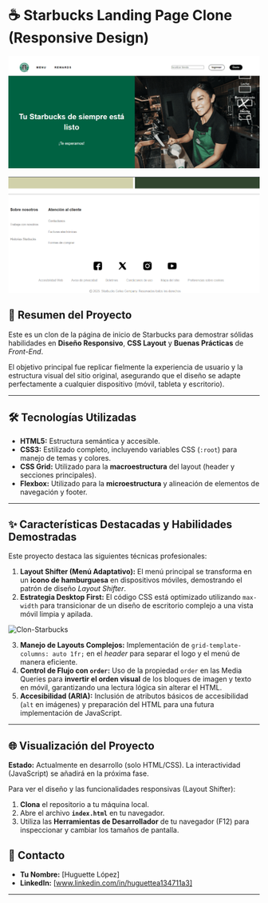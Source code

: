 # ☕ Starbucks Landing Page Clone (Responsive Design)

![Clon-Starbucks](./assets/header-desktop.png)

![Clon-Starbucks](./assets/footer-desktop.png)
## 🌟 Resumen del Proyecto

Este es un clon de la página de inicio de Starbucks para demostrar sólidas habilidades en **Diseño Responsivo**, **CSS Layout** y **Buenas Prácticas** de *Front-End*.

El objetivo principal fue replicar fielmente la experiencia de usuario y la estructura visual del sitio original, asegurando que el diseño se adapte perfectamente a cualquier dispositivo (móvil, tableta y escritorio).

---

## 🛠️ Tecnologías Utilizadas

* **HTML5:** Estructura semántica y accesible.
* **CSS3:** Estilizado completo, incluyendo variables CSS (`:root`) para manejo de temas y colores.
* **CSS Grid:** Utilizado para la **macroestructura** del layout (header y secciones principales).
* **Flexbox:** Utilizado para la **microestructura** y alineación de elementos de navegación y footer.

---

## ✨ Características Destacadas y Habilidades Demostradas

Este proyecto destaca las siguientes técnicas profesionales:

1.  **Layout Shifter (Menú Adaptativo):** El menú principal se transforma en un **icono de hamburguesa** en dispositivos móviles, demostrando el patrón de diseño *Layout Shifter*.
2.  **Estrategia Desktop First:** El código CSS está optimizado utilizando `max-width` para transicionar de un diseño de escritorio complejo a una vista móvil limpia y apilada.

![Clon-Starbucks](./assets/mobile.png.png)

3.  **Manejo de Layouts Complejos:** Implementación de `grid-template-columns: auto 1fr;` en el *header* para separar el logo y el menú de manera eficiente.
4.  **Control de Flujo con `order`:** Uso de la propiedad `order` en las Media Queries para **invertir el orden visual** de los bloques de imagen y texto en móvil, garantizando una lectura lógica sin alterar el HTML.
5.  **Accesibilidad (ARIA):** Inclusión de atributos básicos de accesibilidad (`alt` en imágenes) y preparación del HTML para una futura implementación de JavaScript.

---

## 🌐 Visualización del Proyecto

**Estado:** Actualmente en desarrollo (solo HTML/CSS). La interactividad (JavaScript) se añadirá en la próxima fase.

Para ver el diseño y las funcionalidades responsivas (Layout Shifter):

1. **Clona** el repositorio a tu máquina local.
2. Abre el archivo **`index.html`** en tu navegador.
3. Utiliza las **Herramientas de Desarrollador** de tu navegador (F12) para inspeccionar y cambiar los tamaños de pantalla.

## 📧 Contacto

* **Tu Nombre:** [Huguette López]
* **LinkedIn:** [www.linkedin.com/in/huguettea134711a3]

---